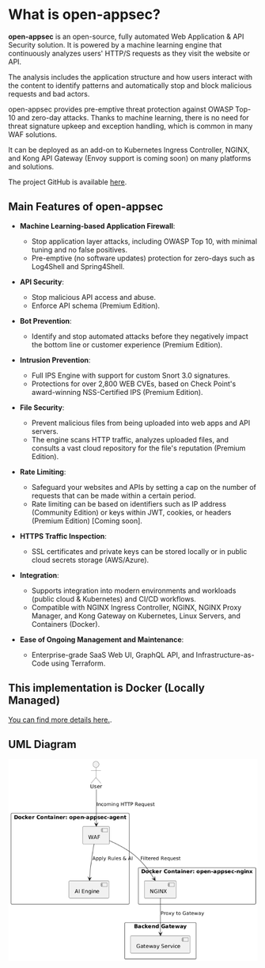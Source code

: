 # What is open-appsec?

**open-appsec** is an open-source, fully automated Web Application & API Security solution. It is powered by a machine learning engine that continuously analyzes users' HTTP/S requests as they visit the website or API.

The analysis includes the application structure and how users interact with the content to identify patterns and automatically stop and block malicious requests and bad actors.

open-appsec provides pre-emptive threat protection against OWASP Top-10 and zero-day attacks. Thanks to machine learning, there is no need for threat signature upkeep and exception handling, which is common in many WAF solutions.

It can be deployed as an add-on to Kubernetes Ingress Controller, NGINX, and Kong API Gateway (Envoy support is coming soon) on many platforms and solutions.

The project GitHub is available [here](https://docs.openappsec.io/).

## Main Features of open-appsec

- **Machine Learning-based Application Firewall**:
  - Stop application layer attacks, including OWASP Top 10, with minimal tuning and no false positives.
  - Pre-emptive (no software updates) protection for zero-days such as Log4Shell and Spring4Shell.

- **API Security**:
  - Stop malicious API access and abuse.
  - Enforce API schema (Premium Edition).

- **Bot Prevention**:
  - Identify and stop automated attacks before they negatively impact the bottom line or customer experience (Premium Edition).

- **Intrusion Prevention**:
  - Full IPS Engine with support for custom Snort 3.0 signatures.
  - Protections for over 2,800 WEB CVEs, based on Check Point's award-winning NSS-Certified IPS (Premium Edition).

- **File Security**:
  - Prevent malicious files from being uploaded into web apps and API servers.
  - The engine scans HTTP traffic, analyzes uploaded files, and consults a vast cloud repository for the file's reputation (Premium Edition).

- **Rate Limiting**:
  - Safeguard your websites and APIs by setting a cap on the number of requests that can be made within a certain period.
  - Rate limiting can be based on identifiers such as IP address (Community Edition) or keys within JWT, cookies, or headers (Premium Edition) [Coming soon].

- **HTTPS Traffic Inspection**:
  - SSL certificates and private keys can be stored locally or in public cloud secrets storage (AWS/Azure).

- **Integration**:
  - Supports integration into modern environments and workloads (public cloud & Kubernetes) and CI/CD workflows.
  - Compatible with NGINX Ingress Controller, NGINX, NGINX Proxy Manager, and Kong Gateway on Kubernetes, Linux Servers, and Containers (Docker).

- **Ease of Ongoing Management and Maintenance**:
  - Enterprise-grade SaaS Web UI, GraphQL API, and Infrastructure-as-Code using Terraform.


## This implementation is Docker (Locally Managed)
[You can find more details here.](https://docs.openappsec.io/getting-started/start-with-docker/install-with-docker-locally-managed).


## UML Diagram
![Open AppSec ](https://github.com/miloskec/openappsec/blob/master/opanappsec.png)

